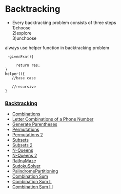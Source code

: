 # Backtracking

+ Every backtracking problem consists of three steps <br />
  1)choose <br />
  2)explore <br />
  3)unchoose <br />
  
 always use helper function in backtracking problem <br />
 
 ```
  -givenFxn(){
      
      return res;
 }
 helper(){
    //base case
    
    //recursive
 }
 
 ```
### [Backtracking](Backtracking)

- [Combinations](Backtracking/Combinations.cpp)
- [Letter Combinations of a Phone Number](Backtracking/LetterCombinationsofaPhoneNumber.cpp)
- [Generate Parentheses](Backtracking/GenerateParentheses.cpp)
- [Permutations](Backtracking/Permutations.cpp)
- [Permutations 2](Backtracking/Permutations2.cpp)
- [Subsets](Backtracking/Subsets.cpp)
- [Subsets 2](Backtracking/Subsets2.cpp)
- [N-Queens](Backtracking/N-Queens.cpp)
- [N-Queens 2](Backtracking/N-Queens2.cpp)
- [RatInaMaze](Backtracking/RatInaMaze.cpp)
- [SudokuSolver](Backtracking/SudokuSolver.cpp)
- [PalindromePartitioning](Backtracking/PalindromePartitioning.cpp)
- [Combination Sum](Backtracking/CombinationSum.cpp)
- [Combination Sum II](Backtracking/CombinationSumII.cpp)
- [Combination Sum III](Backtracking/CombinationSumIII.cpp) 
